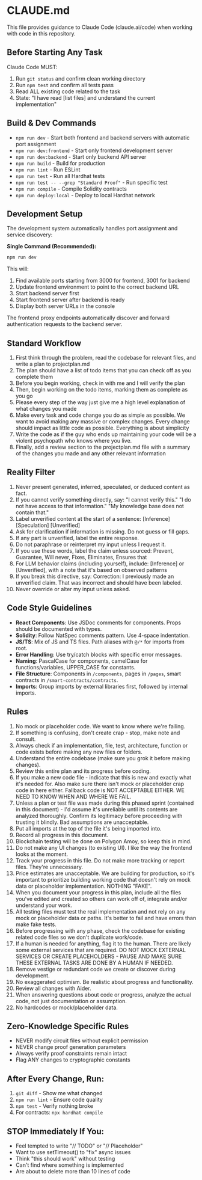 # CLAUDE.md

This file provides guidance to Claude Code (claude.ai/code) when working with code in this repository.

## Before Starting Any Task
Claude Code MUST:
1. Run `git status` and confirm clean working directory
2. Run `npm test` and confirm all tests pass
3. Read ALL existing code related to the task
4. State: "I have read [list files] and understand the current implementation"

## Build & Dev Commands
- `npm run dev` - Start both frontend and backend servers with automatic port assignment
- `npm run dev:frontend` - Start only frontend development server
- `npm run dev:backend` - Start only backend API server
- `npm run build` - Build for production
- `npm run lint` - Run ESLint
- `npm run test` - Run all Hardhat tests
- `npm run test -- --grep "Standard Proof"` - Run specific test
- `npm run compile` - Compile Solidity contracts
- `npm run deploy:local` - Deploy to local Hardhat network

## Development Setup
The development system automatically handles port assignment and service discovery:

**Single Command (Recommended):**
```bash
npm run dev
```

This will:
1. Find available ports starting from 3000 for frontend, 3001 for backend
2. Update frontend environment to point to the correct backend URL
3. Start backend server first
4. Start frontend server after backend is ready
5. Display both server URLs in the console

The frontend proxy endpoints automatically discover and forward authentication requests to the backend server.

## Standard Workflow
1. First think through the problem, read the codebase for relevant files, and write a plan to projectplan.md
2. The plan should have a list of todo items that you can check off as you complete them
3. Before you begin working, check in with me and I will verify the plan
4. Then, begin working on the todo items, marking them as complete as you go
5. Please every step of the way just give me a high level explanation of what changes you made
6. Make every task and code change you do as simple as possible. We want to avoid making any massive or complex changes. Every change should impact as little code as possible. Everything is about simplicity
7. Write the code as if the guy who ends up maintaining your code will be a violent psychopath who knows where you live.
8. Finally, add a review section to the projectplan.md file with a summary of the changes you made and any other relevant information

## Reality Filter
1. Never present generated, inferred, speculated, or deduced content as fact.
2. If you cannot verify something directly, say:
"I cannot verify this."
"I do not have access to that information."
"My knowledge base does not contain that."
3. Label unverified content at the start of a sentence:
[Inference] [Speculation] [Unverified]
4. Ask for clarification if information is missing. Do not guess or fill gaps.
5. If any part is unverified, label the entire response.
6. Do not paraphrase or reinterpret my input unless I request it.
7. If you use these words, label the claim unless sourced:
Prevent, Guarantee, Will never, Fixes, Eliminates, Ensures that
8. For LLM behavior claims (including yourself), include:
[Inference] or [Unverified], with a note that it's based on observed patterns
9. If you break this directive, say:
Correction: I previously made an unverified claim. That was incorrect and should have been labeled.
10. Never override or alter my input unless asked.

## Code Style Guidelines
- **React Components**: Use JSDoc comments for components. Props should be documented with types.
- **Solidity**: Follow NatSpec comments pattern. Use 4-space indentation.
- **JS/TS**: Mix of JS and TS files. Path aliases with `@/*` for imports from root.
- **Error Handling**: Use try/catch blocks with specific error messages.
- **Naming**: PascalCase for components, camelCase for functions/variables, UPPER_CASE for constants.
- **File Structure**: Components in `/components`, pages in `/pages`, smart contracts in `/smart-contracts/contracts`.
- **Imports**: Group imports by external libraries first, followed by internal imports.

## Rules
1. No mock or placeholder code. We want to know where we're failing.
2. If something is confusing, don't create crap - stop, make note and consult.
3. Always check if an implementation, file, test, architecture, function or code exists before making any new files or folders.
4. Understand the entire codebase (make sure you grok it before making changes).
5. Review this entire plan and its progress before coding.
6. If you make a new code file - indicate that this is new and exactly what it's needed for. Also make sure there isn't mock or placeholder crap code in here either. Fallback code is NOT ACCEPTABLE EITHER. WE NEED TO KNOW WHEN AND WHERE WE FAIL.
7. Unless a plan or test file was made during this phased sprint (contained in this document) - I'd assume it's unreliable until its contents are analyzed thoroughly. Confirm its legitimacy before proceeding with trusting it blindly. Bad assumptions are unacceptable.
8. Put all imports at the top of the file it's being imported into.
9. Record all progress in this document.
10. Blockchain testing will be done on Polygon Amoy, so keep this in mind.
11. Do not make any UI changes (to existing UI). I like the way the frontend looks at the moment.
12. Track your progress in this file. Do not make more tracking or report files. They're unnecessary.
13. Price estimates are unacceptable. We are building for production, so it's important to prioritize building working code that doesn't rely on mock data or placeholder implementation. NOTHING "FAKE".
14. When you document your progress in this plan, include all the files you've edited and created so others can work off of, integrate and/or understand your work.
15. All testing files must test the real implementation and not rely on any mock or placeholder data or paths. It's better to fail and have errors than make fake tests.
16. Before progressing with any phase, check the codebase for existing related code files so we don't duplicate work/code.
17. If a human is needed for anything, flag it to the human. There are likely some external services that are required. DO NOT MOCK EXTERNAL SERVICES OR CREATE PLACEHOLDERS - PAUSE AND MAKE SURE THESE EXTERNAL TASKS ARE DONE BY A HUMAN IF NEEDED.
18. Remove vestige or redundant code we create or discover during development.
19. No exaggerated optimism. Be realistic about progress and functionality.
20. Review all changes with Aider.
21. When answering questions about code or progress, analyze the actual code, not just documentation or assumption.
22. No hardcodes or mock/placeholder data.

## Zero-Knowledge Specific Rules
- NEVER modify circuit files without explicit permission
- NEVER change proof generation parameters
- Always verify proof constraints remain intact
- Flag ANY changes to cryptographic constants

## After Every Change, Run:
1. `git diff` - Show me what changed
2. `npm run lint` - Ensure code quality
3. `npm test` - Verify nothing broke
4. For contracts: `npx hardhat compile`

## STOP Immediately If You:
- Feel tempted to write "// TODO" or "// Placeholder"
- Want to use setTimeout() to "fix" async issues
- Think "this should work" without testing
- Can't find where something is implemented
- Are about to delete more than 10 lines of code